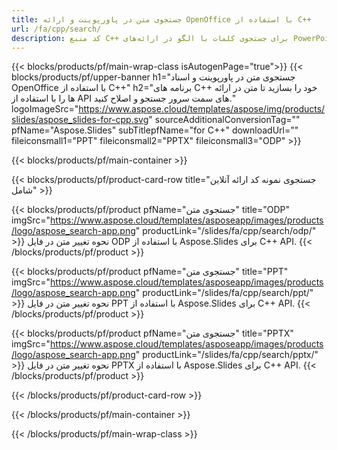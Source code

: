 ```yaml
---
title: جستجوی متن در پاورپوینت و ارائه OpenOffice با استفاده از C++
url: /fa/cpp/search/
description: کد منبع C++ برای جستجوی کلمات با الگو در ارائه‌های PowerPoint و OpenOffice™
---
```


{{< blocks/products/pf/main-wrap-class isAutogenPage="true">}}
{{< blocks/products/pf/upper-banner h1="جستجوی متن در پاورپوینت و اسناد OpenOffice با استفاده از C++" h2="برنامه های C++ خود را بسازید تا متن در ارائه ها را با استفاده از API های سمت سرور جستجو و اصلاح کنید." logoImageSrc="https://www.aspose.cloud/templates/aspose/img/products/slides/aspose_slides-for-cpp.svg" sourceAdditionalConversionTag="" pfName="Aspose.Slides" subTitlepfName="for C++" downloadUrl="" fileiconsmall1="PPT" fileiconsmall2="PPTX" fileiconsmall3="ODP" >}}

{{< blocks/products/pf/main-container >}}

{{< blocks/products/pf/product-card-row title="جستجوی نمونه کد ارائه آنلاین شامل" >}}

{{< blocks/products/pf/product pfName="جستجوی متن" title="ODP" imgSrc="https://www.aspose.cloud/templates/asposeapp/images/products/logo/aspose_search-app.png" productLink="/slides/fa/cpp/search/odp/" >}}
نحوه تغییر متن در فایل ODP با استفاده از Aspose.Slides برای C++ API.
{{< /blocks/products/pf/product >}}

{{< blocks/products/pf/product pfName="جستجوی متن" title="PPT" imgSrc="https://www.aspose.cloud/templates/asposeapp/images/products/logo/aspose_search-app.png" productLink="/slides/fa/cpp/search/ppt/" >}}
نحوه تغییر متن در فایل PPT با استفاده از Aspose.Slides برای C++ API.
{{< /blocks/products/pf/product >}}

{{< blocks/products/pf/product pfName="جستجوی متن" title="PPTX" imgSrc="https://www.aspose.cloud/templates/asposeapp/images/products/logo/aspose_search-app.png" productLink="/slides/fa/cpp/search/pptx/" >}}
نحوه تغییر متن در فایل PPTX با استفاده از Aspose.Slides برای C++ API.
{{< /blocks/products/pf/product >}}



{{< /blocks/products/pf/product-card-row >}}

{{< /blocks/products/pf/main-container >}}
    
{{< /blocks/products/pf/main-wrap-class >}}